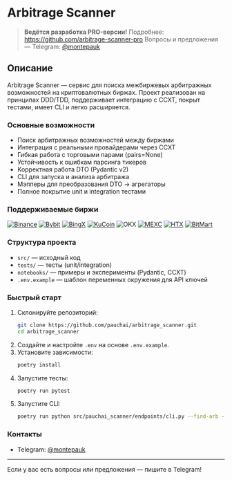 # Arbitrage Scanner

> **Ведётся разработка PRO-версии!**
> Подробнее: https://github.com/arbitrage-scanner-pro
> Вопросы и предложения — Telegram: [@montepauk](https://t.me/montepauk)

## Описание
Arbitrage Scanner — сервис для поиска межбиржевых арбитражных возможностей на криптовалютных биржах. Проект реализован на принципах DDD/TDD, поддерживает интеграцию с CCXT, покрыт тестами, имеет CLI и легко расширяется.

### Основные возможности
- Поиск арбитражных возможностей между биржами
- Интеграция с реальными провайдерами через CCXT
- Гибкая работа с торговыми парами (pairs=None)
- Устойчивость к ошибкам парсинга тикеров
- Корректная работа DTO (Pydantic v2)
- CLI для запуска и анализа арбитража
- Мэпперы для преобразования DTO → агрегаторы
- Полное покрытие unit и integration тестами

### Поддерживаемые биржи

[![Binance](https://github.com/user-attachments/assets/e9419b93-ccb0-46aa-9bff-c883f096274b)](https://www.binance.com/activity/referral-entry/CPA?ref=CPA_00JM9DOEP3)
[![Bybit](https://github.com/user-attachments/assets/97a5d0b3-de10-423d-90e1-6620960025ed)](https://www.bybit.com/invite?ref=ZL4WLP8)
[![BingX](https://github-production-user-asset-6210df.s3.amazonaws.com/1294454/253675376-6983b72e-4999-4549-b177-33b374c195e3.jpg)](https://bingx.com/invite/GJKWDY/)
[![KuCoin](https://user-images.githubusercontent.com/51840849/87295558-132aaf80-c50e-11ea-9801-a2fb0c57c799.jpg)](https://www.kucoin.com/r/rf/CX8XUX73)
![OKX](https://user-images.githubusercontent.com/1294454/152485636-38b19e4a-bece-4dec-979a-5982859ffc04.jpg)
[![MEXC](https://user-images.githubusercontent.com/1294454/137283979-8b2a818d-8633-461b-bfca-de89e8c446b2.jpg)](https://promote.mexc.com/r/QpfKQfw8)
[![HTX](https://user-images.githubusercontent.com/1294454/76137448-22748a80-604e-11ea-8069-6e389271911d.jpg)](https://www.htx.com/invite/ru-ru/1f?invite_code=4g7jd223)
[![BitMart](https://github.com/user-attachments/assets/0623e9c4-f50e-48c9-82bd-65c3908c3a14)](https://www.bitmart.com/invite/cVxrKu)

### Структура проекта
- `src/` — исходный код
- `tests/` — тесты (unit/integration)
- `notebooks/` — примеры и эксперименты (Pydantic, CCXT)
- `.env.example` — шаблон переменных окружения для API ключей

### Быстрый старт
1. Склонируйте репозиторий:
   ```bash
   git clone https://github.com/pauchai/arbitrage_scanner.git
   cd arbitrage_scanner
   ```
2. Создайте и настройте `.env` на основе `.env.example`.
3. Установите зависимости:
   ```bash
   poetry install
   ```
4. Запустите тесты:
   ```bash
   poetry run pytest
   ```
5. Запустите CLI:
   ```bash
   poetry run python src/pauchai_scanner/endpoints/cli.py --find-arb --quoted-asset USDT
   ```

### Контакты
- Telegram: [@montepauk](https://t.me/montepauk)

---
Если у вас есть вопросы или предложения — пишите в Telegram!

